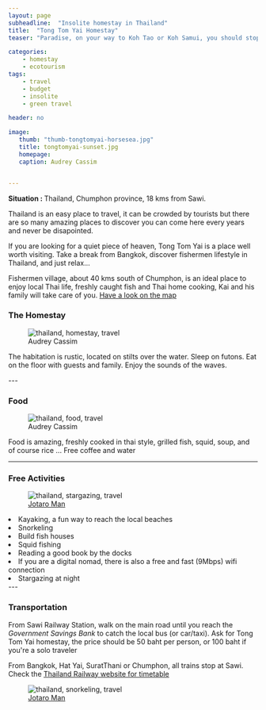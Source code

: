 ```yaml
---
layout: page
subheadline:  "Insolite homestay in Thailand"
title:  "Tong Tom Yai Homestay"
teaser: "Paradise, on your way to Koh Tao or Koh Samui, you should stop to try a true local life experience in a fishermen village. Ideal to connect with locals, learn about marine animals, help to conserve the natural resources or just relaxing."

categories:
    - homestay
    - ecotourism
tags:
    - travel
    - budget
    - insolite
    - green travel

header: no

image:
   thumb: "thumb-tongtomyai-horsesea.jpg"
   title: tongtomyai-sunset.jpg
   homepage:
   caption: Audrey Cassim


---
```


<p><strong>Situation : </strong> Thailand, Chumphon province, 18 kms from Sawi.</p>

<p>Thailand is an easy place to travel, it can be crowded by tourists but there are so many amazing places to discover you can come here every years and never be disapointed.</p>
<p>If you are looking for a quiet piece of heaven, Tong Tom Yai is a place well worth visiting. Take a break from Bangkok, discover fishermen lifestyle in Thailand, and just relax... </p> 
<p>Fishermen village, about 40 kms south of Chumphon, is an ideal place to enjoy local Thai life, freshly caught fish and Thai home cooking, Kai and his family will take care of you. <a href="https://goo.gl/maps/RP9CdsWpMVx" target="_blank"> Have a look on the map </a></p>

<h3>The Homestay</h3>

<figure>
  <img class="t60" src="{{ site.urlimg }}tongtomyai-home.jpg" alt="thailand, homestay, travel">
  <figcaption class="text-right"> Audrey Cassim </figcaption>
</figure>

<p>The habitation is rustic, located on stilts over the water. Sleep on futons. Eat on the floor with guests and family. Enjoy the sounds of the waves.</p>
---
<h3>Food</h3>
<figure>
  <img class="t60" src="{{ site.urlimg }}tongtomyai-food.jpg" alt="thailand, food, travel">
  <figcaption class="text-right"> Audrey Cassim </figcaption>
</figure>

<p>Food is amazing, freshly cooked in thai style, grilled fish, squid, soup, and of course rice ... Free coffee and water</p>

---
<h3>Free Activities</h3> 

<figure>
  <img class="t60" src="{{ site.urlimg }}tongtomyai-jotaroman-night1.jpg" alt="thailand, stargazing, travel">
  <figcaption class="text-right"> <a href="https://www.facebook.com/jotaro.man.16?ref=br_rs" target="_blank">Jotaro Man</a></figcaption>
</figure>

<li>Kayaking, a fun way to reach the local beaches </li>
<li>Snorkeling</li>
<li>Build fish houses</li>
<li>Squid fishing</li>
<li>Reading a good book by the docks</li>
<li>If you are a digital nomad, there is also a free and fast (9Mbps) wifi connection </li>
<li>Stargazing at night</li>
---            
<h3> Transportation </h3>
<p>From Sawi Railway Station, walk on the main road until you reach the <em>Government Savings Bank</em> to catch the local bus (or car/taxi). Ask for Tong Tom Yai homestay, the price should be 50 baht per person, or 100 baht if you're a solo traveler</p>
<p>From Bangkok, Hat Yai, SuratThani or Chumphon, all trains stop at Sawi. Check the  <a href="https://www.thairailwayticket.com/eTSRT/default.aspx?language=1">Thailand Railway website for timetable</a></p>
                
<figure>
  <img class="t60" src="{{ site.urlimg }}tongtomyai-snorkeling.jpg" alt="thailand, snorkeling, travel">
  <figcaption class="text-right"> <a href="https://www.facebook.com/jotaro.man.16?ref=br_rs" target="_blank">Jotaro Man</a></figcaption>
</figure>
  

  